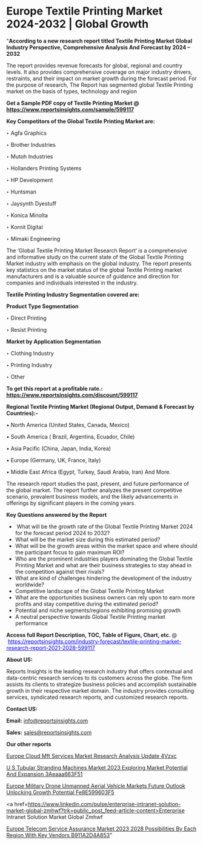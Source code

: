 # Europe Textile Printing Market 2024-2032 | Global Growth

"<strong>According to a new research report titled Textile Printing Market Global Industry Perspective, Comprehensive Analysis And Forecast by 2024 – 2032</strong>

The report provides revenue forecasts for global, regional and country levels. It also provides comprehensive coverage on major industry drivers, restraints, and their impact on market growth during the forecast period. For the purpose of research, The Report has segmented global Textile Printing market on the basis of types, technology and region

<strong>Get a Sample PDF copy of Textile Printing Market </strong><strong>@<a href=https://www.reportsinsights.com/sample/599117 style=color:#0000ff;> https://www.reportsinsights.com/sample/599117</a></strong></font>

<strong>Key Competitors of the Global Textile Printing Market are:</strong>

‣ Agfa Graphics

‣ Brother Industries

‣ Mutoh Industries

‣ Hollanders Printing Systems

‣ HP Development

‣ Huntsman

‣ Jaysynth Dyestuff

‣ Konica Minolta

‣ Kornit Digital

‣ Mimaki Engineering

The ‘Global Textile Printing Market Research Report’ is a comprehensive and informative study on the current state of the Global Textile Printing Market industry with emphasis on the global industry. The report presents key statistics on the market status of the global Textile Printing market manufacturers and is a valuable source of guidance and direction for companies and individuals interested in the industry.

<strong>Textile Printing Industry Segmentation covered are:</strong>

<strong>Product Type Segmentation</strong>

‣ Direct Printing

‣ Resist Printing

<strong>Market by Application Segmentation</strong>

‣ Clothing Industry

‣ Printing Industry

‣ Other

<strong>To get this report at a profitable rate.: <a href=https://www.reportsinsights.com/discount/599117 style=color:#0000ff;>https://www.reportsinsights.com/discount/599117</a></strong></font>

<strong>Regional Textile Printing Market (Regional Output, Demand &amp; Forecast by Countries):-</strong>

• North America (United States, Canada, Mexico)

• South America ( Brazil, Argentina, Ecuador, Chile)

• Asia Pacific (China, Japan, India, Korea)

• Europe (Germany, UK, France, Italy)

• Middle East Africa (Egypt, Turkey, Saudi Arabia, Iran) And More.

The research report studies the past, present, and future performance of the global market. The report further analyzes the present competitive scenario, prevalent business models, and the likely advancements in offerings by significant players in the coming years.

<strong>Key Questions answered by the Report</strong>
<ul>
  <li> What will be the growth rate of the Global Textile Printing Market 2024 for the forecast period 2024 to 2032?</li>
  <li>What will be the market size during this estimated period?</li>
  <li>What will be the growth areas within the market space and where should the participant focus to gain maximum ROI?</li>
  <li>Who are the prominent industries players dominating the Global Textile Printing Market and what are their business strategies to stay ahead in the competition against their rivals?</li>
  <li>What are kind of challenges hindering the development of the industry worldwide?</li>
  <li>Competitive landscape of the Global Textile Printing Market</li>
  <li>What are the opportunities business owners can rely upon to earn more profits and stay competitive during the estimated period?</li>
  <li>Potential and niche segments/regions exhibiting promising growth</li>
  <li>A neutral perspective towards Global Textile Printing market performance</li>
</ul>
<strong>Access full Report Description, TOC, Table of Figure, Chart, etc. </strong>@  <a href=https://reportsinsights.com/industry-forecast/textile-printing-market-research-report-2021-2028-599117 style=color:#0000ff;>https://reportsinsights.com/industry-forecast/textile-printing-market-research-report-2021-2028-599117</a></font>

<strong><strong>About US</strong>:</strong>

Reports Insights is the leading research industry that offers contextual and data-centric research services to its customers across the globe. The firm assists its clients to strategize business policies and accomplish sustainable growth in their respective market domain. The industry provides consulting services, syndicated research reports, and customized research reports.

<strong>Contact US:</strong>

<p class=""""><b>Email:</b> <a href=mailto:info@reportsinsights.com>info@reportsinsights.com</a></p>
<p class=""""><b>Sales:</b> <a href=mailto:sales@reportsinsights.com>sales@reportsinsights.com</a></p>

<strong>Our other reports</strong>

<a href=https://www.linkedin.com/pulse/europe-cloud-mft-services-market-research-analysis-update-4vzxc/>Europe Cloud Mft Services Market Research Analysis Update 4Vzxc</a>

<a href=https://medium.com/@tidke9676/u-s-tubular-stranding-machines-market-2023-exploring-market-potential-and-expansion-3aeaaa663f51>U S Tubular Stranding Machines Market 2023 Exploring Market Potential And Expansion 3Aeaaa663F51</a>

<a href=https://medium.com/@amanmandal1286/europe-military-drone-unmanned-aerial-vehicle-markets-future-outlook-unlocking-growth-potential-fe8e599603f5>Europe Military Drone Unmanned Aerial Vehicle Markets Future Outlook Unlocking Growth Potential Fe8E599603F5</a>

<a href=https://www.linkedin.com/pulse/enterprise-intranet-solution-market-global-zmhwf?trk=public_post_feed-article-content>Enterprise Intranet Solution Market Global Zmhwf</a>

<a href=https://medium.com/@nadeemkazi654/europe-telecom-service-assurance-market-2023-2028-possibilities-by-each-region-with-key-vendors-b911a2d4a853>Europe Telecom Service Assurance Market 2023 2028 Possibilities By Each Region With Key Vendors B911A2D4A853</a>"


